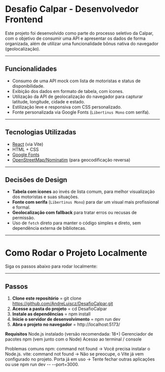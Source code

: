 # Desafio Calpar - Desenvolvedor Frontend

Este projeto foi desenvolvido como parte do processo seletivo da Calpar, com o objetivo de consumir uma API e apresentar os dados de forma organizada, além de utilizar uma funcionalidade bônus nativa do navegador (geolocalização).

---

##  Funcionalidades

- Consumo de uma API mock com lista de motoristas e status de disponibilidade.
- Exibição dos dados em formato de tabela, com ícones.
- Utilização da API de geolocalização do navegador para capturar latitude, longitude, cidade e estado.
- Estilização leve e responsiva com CSS personalizado.
- Fonte personalizada via Google Fonts (`Libertinus Mono` com serifa).

---

##  Tecnologias Utilizadas

- [React](https://reactjs.org/) (via Vite)
- HTML + CSS
- [Google Fonts](https://fonts.google.com/)
- [OpenStreetMap/Nominatim](https://nominatim.org/release-docs/latest/api/Reverse/) (para geocodificação reversa)

---

##  Decisões de Design

- **Tabela com ícones** ao invés de lista comum, para melhor visualização dos motoristas e suas situações.
- **Fonte com serifa** (`Libertinus Mono`) para dar um visual mais profissional e formal.
- **Geolocalização com fallback** para tratar erros ou recusas de permissão.
- Uso de `fetch` direto para manter o código simples e direto, sem dependência externa de bibliotecas.

---
# Como Rodar o Projeto Localmente

 Siga os passos abaixo para rodar localmente:

---

## Passos

1. **Clone este repositório** = git clone https://github.com/AndreLuiscz/DesafioCalpar.git
2. **Acesse a pasta do projeto** = cd DesafioCalpar
3. **Instale as dependências** = npm install
4. **Inicie o servidor de desenvolvimento** = npm run dev
5. **Abra o projeto no navegador** = http://localhost:5173/

**Requisitos** 
Node.js instalado (versão recomendada: 18+)
Gerenciador de pacotes npm (vem junto com o Node)
Acesso ao terminal / console

Problemas comuns
npm: command not found → Você precisa instalar o Node.js.
vite: command not found → Não se preocupe, o Vite já vem configurado no projeto.
Porta já em uso → Tente fechar outras aplicações ou use npm run dev -- --port=3000.



